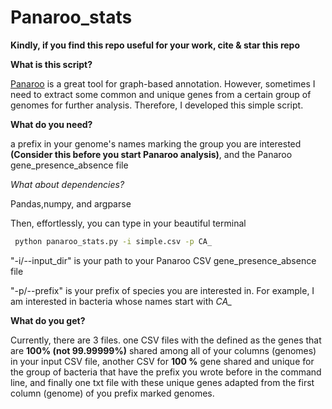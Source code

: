 # Panaroo_stats
**Kindly, if you find this repo useful for your work, cite & star this repo**

**What is this script?**

[Panaroo](https://github.com/gtonkinhill/panaroo) is a great tool for graph-based  annotation. However, sometimes I need to extract some common and unique genes from a certain group of genomes for further analysis. Therefore, I developed this simple script.


**What do you need?**

a prefix in your genome's names marking the group you are interested **(Consider this before you start Panaroo analysis)**, and the Panaroo gene_presence_absence file 

*What about dependencies?*

Pandas,numpy, and argparse

Then, effortlessly, you can type in your beautiful terminal

```bash
 python panaroo_stats.py -i simple.csv -p CA_
```
"-i/--input_dir" is your path to your Panaroo CSV gene_presence_absence file

"-p/--prefix"  is your prefix of species you are interested in. For example, I am interested in bacteria whose names start with *CA_*


**What do you get?**

Currently, there are 3 files. one CSV files with the defined as the genes that are **100% (not 99.99999%)** shared among all of your columns (genomes) in your input CSV file, another CSV for **100 %** gene shared and unique for the group of bacteria that have the prefix you wrote before in the command line, and finally one txt file with these unique genes  adapted from the first column (genome) of you prefix marked genomes.
